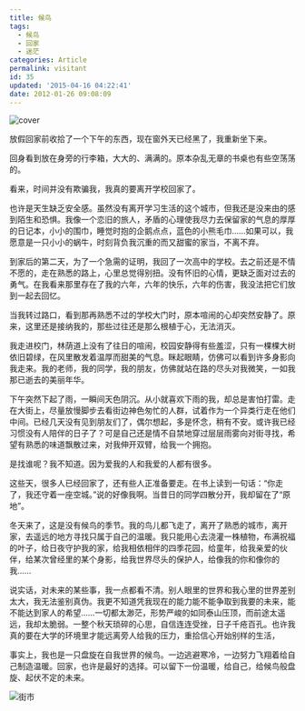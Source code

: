 ```yaml
---
title: 候鸟
tags:
  - 候鸟
  - 回家
  - 迷茫
categories: Article
permalink: visitant
id: 35
updated: '2015-04-16 04:22:41'
date: 2012-01-26 09:08:09
---
```


![cover](https://cat.yufan.me/cats/141248vt4.jpg)

放假回家前收拾了一个下午的东西，现在窗外天已经黑了，我重新坐下来。

回身看到放在身旁的行李箱，大大的、满满的。原本杂乱无章的书桌也有些空荡荡的。

看来，时间并没有欺骗我，我真的要离开学校回家了。

也许是天生缺乏安全感。虽然没有离开学习生活的这个城市，但我还是没来由的感到陌生和恐惧。我像一个恋旧的旅人，矛盾的心理使我尽力去保留家的气息的厚厚的日记本，小小的围巾，睡觉时抱的企鹅点点，蓝色的小熊毛巾……如果可以，我愿意是一只小小的蜗牛，时刻背负我沉重的而又甜蜜的家当，不离不弃。<!--more-->

到家后的第二天，为了一个急需的证明，我回了一次高中的学校。去之前还是不情不愿的，走在熟悉的路上，心里总觉得别扭。没有怀旧的心情，更缺乏面对过去的勇气。在我看来那里存在了我的六年，六年的快乐，六年的伤害，我没法把它们放到一起去回忆。

当我转过路口，看到那再熟悉不过的学校大门时，原本喧闹的心却突然安静了。原来，这里还是接纳我的，那些过往还是那么根植于心，无法消灭。

我走进校门，林荫道上没有了往日的喧闹，校园安静得有些羞涩，只有一棵棵大树依旧碧绿，在风里散发着温厚而甜美的气息。眯起眼睛，仿佛可以看到许多身影向我走来。我的老师，我的同学，我的朋友，仿佛就站在路的尽头对我微笑，一如我那已逝去的美丽年华。

下午突然下起了雨，一瞬间天色阴沉。从小就喜欢下雨的我，却总是害怕打雷。走在大街上，尽量放慢脚步去看街边神色匆忙的人群，试着作为一个异类行走在他们中间。已经几天没有见到朋友们了，偶尔想起，多是怀念，稍有不安。或许我已经习惯没有人陪伴的日子了？可是自己还是情不自禁地穿过层层雨雾向对街寻找，希望有熟悉的味道飘散过来，对我伸开双臂，给我一个拥抱。

是找谁呢？我不知道。因为爱我的人和我爱的人都有很多。

这些天，很多人已经回家了，还有些人正准备要走。在书上读到一句话：“你走了，我还守着一座空城。”说的好像我啊。当昔日的同学四散分开，我却留在了“原地”。

冬天来了，这是没有候鸟的季节。我的鸟儿都飞走了，离开了熟悉的城市，离开家，去遥远的地方寻找只属于自己的温暖。我只能用心去浇灌一株植物，布满祝福的叶子，给日夜守护我的家，给我相依相伴的四季花园，给童年，给我亲爱的伙伴，给某次曾经里的某个身影，给我世界尽头的保护人，给像我的你和像你的我……

说实话，对未来的某些事，我一点都看不清。别人眼里的世界和我心里的世界差别太大，我无法鉴别真伪。我更不知道凭我现在的能力能不能争取到我要的未来，能不能达到家人的希望……一切都太渺茫，形势严峻的如同泰山压顶，而前途太遥远，我却太脆弱。一整个秋天琐碎的心思，自信连连受挫，日子千疮百孔。也许我真的要在大学的环境里才能远离旁人给我的压力，重拾信心开始别样的生活，

事实上，我也是一只盘旋在自我世界的候鸟。一边逃避寒冷，一边努力飞翔着给自己制造温暖。回家，也许是最好的选择。可以留下一份温暖，给自己，给候鸟般盘旋、起伏不定的未来。

![街市](https://cat.yufan.me/cats/141248zQK.jpg)
